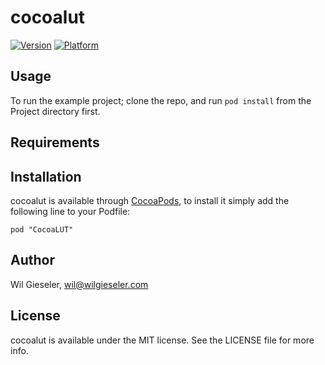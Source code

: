 # cocoalut

[![Version](http://cocoapod-badges.herokuapp.com/v/cocoalut/badge.png)](http://cocoadocs.org/docsets/cocoalut)
[![Platform](http://cocoapod-badges.herokuapp.com/p/cocoalut/badge.png)](http://cocoadocs.org/docsets/cocoalut)

## Usage

To run the example project; clone the repo, and run `pod install` from the Project directory first.

## Requirements

## Installation

cocoalut is available through [CocoaPods](http://cocoapods.org), to install
it simply add the following line to your Podfile:

    pod "CocoaLUT"

## Author

Wil Gieseler, wil@wilgieseler.com

## License

cocoalut is available under the MIT license. See the LICENSE file for more info.

